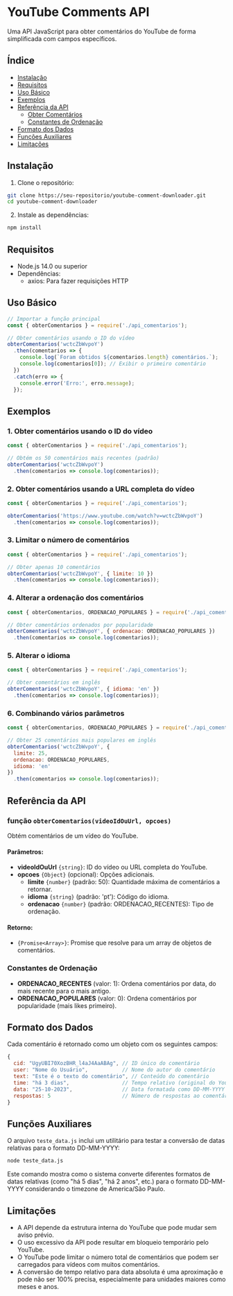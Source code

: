 # YouTube Comments API

Uma API JavaScript para obter comentários do YouTube de forma simplificada com campos específicos.

## Índice

- [Instalação](#instalação)
- [Requisitos](#requisitos)
- [Uso Básico](#uso-básico)
- [Exemplos](#exemplos)
- [Referência da API](#referência-da-api)
  - [Obter Comentários](#função-obtercomentariosvideoidouurl-opcoes)
  - [Constantes de Ordenação](#constantes-de-ordenação)
- [Formato dos Dados](#formato-dos-dados)
- [Funções Auxiliares](#funções-auxiliares)
- [Limitações](#limitações)

## Instalação

1. Clone o repositório:

```bash
git clone https://seu-repositorio/youtube-comment-downloader.git
cd youtube-comment-downloader
```

2. Instale as dependências:

```bash
npm install
```

## Requisitos

- Node.js 14.0 ou superior
- Dependências:
  - axios: Para fazer requisições HTTP

## Uso Básico

```javascript
// Importar a função principal
const { obterComentarios } = require('./api_comentarios');

// Obter comentários usando o ID do vídeo
obterComentarios('wctcZbWvpoY')
  .then(comentarios => {
    console.log(`Foram obtidos ${comentarios.length} comentários.`);
    console.log(comentarios[0]); // Exibir o primeiro comentário
  })
  .catch(erro => {
    console.error('Erro:', erro.message);
  });
```

## Exemplos

### 1. Obter comentários usando o ID do vídeo

```javascript
const { obterComentarios } = require('./api_comentarios');

// Obtém os 50 comentários mais recentes (padrão)
obterComentarios('wctcZbWvpoY')
  .then(comentarios => console.log(comentarios));
```

### 2. Obter comentários usando a URL completa do vídeo

```javascript
const { obterComentarios } = require('./api_comentarios');

obterComentarios('https://www.youtube.com/watch?v=wctcZbWvpoY')
  .then(comentarios => console.log(comentarios));
```

### 3. Limitar o número de comentários

```javascript
const { obterComentarios } = require('./api_comentarios');

// Obter apenas 10 comentários
obterComentarios('wctcZbWvpoY', { limite: 10 })
  .then(comentarios => console.log(comentarios));
```

### 4. Alterar a ordenação dos comentários

```javascript
const { obterComentarios, ORDENACAO_POPULARES } = require('./api_comentarios');

// Obter comentários ordenados por popularidade
obterComentarios('wctcZbWvpoY', { ordenacao: ORDENACAO_POPULARES })
  .then(comentarios => console.log(comentarios));
```

### 5. Alterar o idioma

```javascript
const { obterComentarios } = require('./api_comentarios');

// Obter comentários em inglês
obterComentarios('wctcZbWvpoY', { idioma: 'en' })
  .then(comentarios => console.log(comentarios));
```

### 6. Combinando vários parâmetros

```javascript
const { obterComentarios, ORDENACAO_POPULARES } = require('./api_comentarios');

// Obter 25 comentários mais populares em inglês
obterComentarios('wctcZbWvpoY', {
  limite: 25,
  ordenacao: ORDENACAO_POPULARES,
  idioma: 'en'
})
  .then(comentarios => console.log(comentarios));
```

## Referência da API

### função `obterComentarios(videoIdOuUrl, opcoes)`

Obtém comentários de um vídeo do YouTube.

#### Parâmetros:

- **videoIdOuUrl** `{string}`: ID do vídeo ou URL completa do YouTube.
- **opcoes** `{Object}` (opcional): Opções adicionais.
  - **limite** `{number}` (padrão: 50): Quantidade máxima de comentários a retornar.
  - **idioma** `{string}` (padrão: 'pt'): Código do idioma.
  - **ordenacao** `{number}` (padrão: ORDENACAO_RECENTES): Tipo de ordenação.

#### Retorno:

- `{Promise<Array>}`: Promise que resolve para um array de objetos de comentários.

### Constantes de Ordenação

- **ORDENACAO_RECENTES** (valor: 1): Ordena comentários por data, do mais recente para o mais antigo.
- **ORDENACAO_POPULARES** (valor: 0): Ordena comentários por popularidade (mais likes primeiro).

## Formato dos Dados

Cada comentário é retornado como um objeto com os seguintes campos:

```javascript
{
  cid: "UgyUBI70XozBHR_l4aJ4AaABAg", // ID único do comentário
  user: "Nome do Usuário",           // Nome do autor do comentário
  text: "Este é o texto do comentário", // Conteúdo do comentário
  time: "há 3 dias",                 // Tempo relativo (original do YouTube)
  data: "25-10-2023",                // Data formatada como DD-MM-YYYY
  respostas: 5                       // Número de respostas ao comentário
}
```

## Funções Auxiliares

O arquivo `teste_data.js` inclui um utilitário para testar a conversão de datas relativas para o formato DD-MM-YYYY:

```bash
node teste_data.js
```

Este comando mostra como o sistema converte diferentes formatos de datas relativas (como "há 5 dias", "há 2 anos", etc.) para o formato DD-MM-YYYY considerando o timezone de America/São Paulo.

## Limitações

- A API depende da estrutura interna do YouTube que pode mudar sem aviso prévio.
- O uso excessivo da API pode resultar em bloqueio temporário pelo YouTube.
- O YouTube pode limitar o número total de comentários que podem ser carregados para vídeos com muitos comentários.
- A conversão de tempo relativo para data absoluta é uma aproximação e pode não ser 100% precisa, especialmente para unidades maiores como meses e anos. 